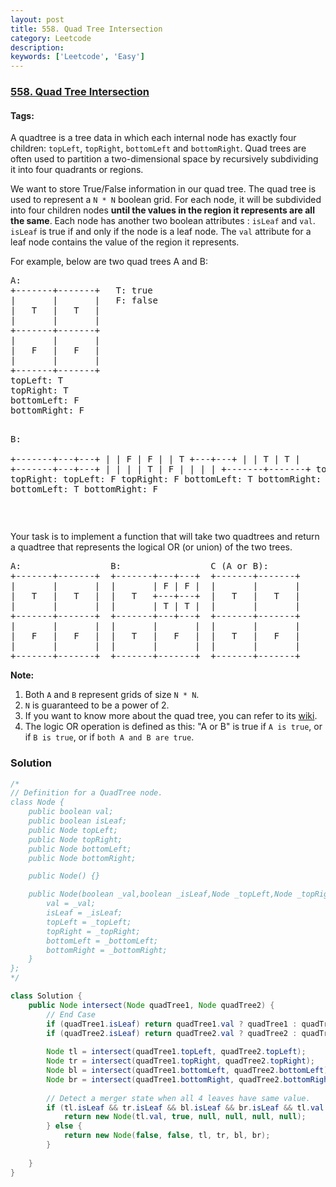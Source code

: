 ```yaml
---
layout: post
title: 558. Quad Tree Intersection
category: Leetcode
description: 
keywords: ['Leetcode', 'Easy']
---
```

### [558. Quad Tree Intersection](https://leetcode.com/problems/quad-tree-intersection)

#### Tags: 

<div class="content__u3I1 question-content__JfgR"><div><p>A quadtree is a tree data in which each internal node has exactly four children: <code>topLeft</code>, <code>topRight</code>, <code>bottomLeft</code> and <code>bottomRight</code>. Quad trees are often used to partition a two-dimensional space by recursively subdividing it into four quadrants or regions.</p>
<p>We want to store True/False information in our quad tree. The quad tree is used to represent a <code>N * N</code> boolean grid. For each node, it will be subdivided into four children nodes <strong>until the values in the region it represents are all the same</strong>. Each node has another two boolean attributes : <code>isLeaf</code> and <code>val</code>. <code>isLeaf</code> is true if and only if the node is a leaf node. The <code>val</code> attribute for a leaf node contains the value of the region it represents.</p>
<p>For example, below are two quad trees A and B:</p>
<pre>A:
+-------+-------+   T: true
|       |       |   F: false
|   T   |   T   |
|       |       |
+-------+-------+
|       |       |
|   F   |   F   |
|       |       |
+-------+-------+
topLeft: T
topRight: T
bottomLeft: F
bottomRight: F

B:               
+-------+---+---+
|       | F | F |
|   T   +---+---+
|       | T | T |
+-------+---+---+
|       |       |
|   T   |   F   |
|       |       |
+-------+-------+
topLeft: T
topRight:
     topLeft: F
     topRight: F
     bottomLeft: T
     bottomRight: T
bottomLeft: T
bottomRight: F
</pre>
<p> </p>
<p>Your task is to implement a function that will take two quadtrees and return a quadtree that represents the logical OR (or union) of the two trees.</p>
<pre>A:                 B:                 C (A or B):
+-------+-------+  +-------+---+---+  +-------+-------+
|       |       |  |       | F | F |  |       |       |
|   T   |   T   |  |   T   +---+---+  |   T   |   T   |
|       |       |  |       | T | T |  |       |       |
+-------+-------+  +-------+---+---+  +-------+-------+
|       |       |  |       |       |  |       |       |
|   F   |   F   |  |   T   |   F   |  |   T   |   F   |
|       |       |  |       |       |  |       |       |
+-------+-------+  +-------+-------+  +-------+-------+
</pre>
<p><strong>Note:</strong></p>
<ol>
<li>Both <code>A</code> and <code>B</code> represent grids of size <code>N * N</code>.</li>
<li><code>N</code> is guaranteed to be a power of 2.</li>
<li>If you want to know more about the quad tree, you can refer to its <a href="https://en.wikipedia.org/wiki/Quadtree">wiki</a>.</li>
<li>The logic OR operation is defined as this: "A or B" is true if <code>A is true</code>, or if <code>B is true</code>, or if <code>both A and B are true</code>.</li>
</ol>
</div></div>

### Solution
```java
/*
// Definition for a QuadTree node.
class Node {
    public boolean val;
    public boolean isLeaf;
    public Node topLeft;
    public Node topRight;
    public Node bottomLeft;
    public Node bottomRight;

    public Node() {}

    public Node(boolean _val,boolean _isLeaf,Node _topLeft,Node _topRight,Node _bottomLeft,Node _bottomRight) {
        val = _val;
        isLeaf = _isLeaf;
        topLeft = _topLeft;
        topRight = _topRight;
        bottomLeft = _bottomLeft;
        bottomRight = _bottomRight;
    }
};
*/

class Solution {
    public Node intersect(Node quadTree1, Node quadTree2) {
        // End Case
        if (quadTree1.isLeaf) return quadTree1.val ? quadTree1 : quadTree2;
        if (quadTree2.isLeaf) return quadTree2.val ? quadTree2 : quadTree1;
        
        Node tl = intersect(quadTree1.topLeft, quadTree2.topLeft);
        Node tr = intersect(quadTree1.topRight, quadTree2.topRight);
        Node bl = intersect(quadTree1.bottomLeft, quadTree2.bottomLeft);
        Node br = intersect(quadTree1.bottomRight, quadTree2.bottomRight);
        
        // Detect a merger state when all 4 leaves have same value.
        if (tl.isLeaf && tr.isLeaf && bl.isLeaf && br.isLeaf && tl.val == tr.val && bl.val == br.val && tl.val == bl.val) {
            return new Node(tl.val, true, null, null, null, null);
        } else {
            return new Node(false, false, tl, tr, bl, br);
        }
            
    }
}
```
